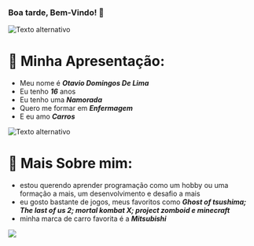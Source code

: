 ### **Boa tarde, Bem-Vindo! 🌇**

![Texto alternativo](https://i.pinimg.com/736x/4a/38/d5/4a38d54ed43ab3b31a1f47ebccda310b.jpg)


# 💫 **Minha Apresentação:**

- Meu nome é **_Otavio Domingos De Lima_**
- Eu tenho **_16_** anos
- Eu tenho uma **_Namorada_**
- Quero me formar em _**Enfermagem**_
- E eu amo _**Carros**_

![Texto alternativo](https://i.pinimg.com/736x/e2/c8/21/e2c82120a3111d153a81596f4b3e71f2.jpg)


# 💫 **Mais Sobre mim:**

- estou querendo aprender programação como um hobby ou uma formação a mais, um desenvolvimento e desafio a mais
- eu gosto bastante de jogos, meus favoritos como _**Ghost of tsushima; The last of us 2; mortal kombat X; project zomboid e minecraft**_
- minha marca de carro favorita é a _**Mitsubishi**_

![](https://media1.tenor.com/m/BJ-9w-MUVCMAAAAC/tis100-sad.gif)
